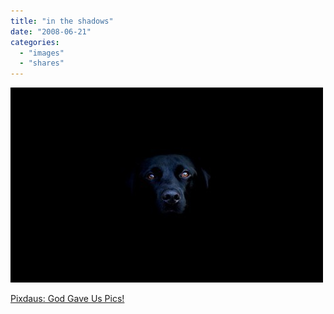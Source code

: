 ```yaml
---
title: "in the shadows"
date: "2008-06-21"
categories: 
  - "images"
  - "shares"
---
```


![](images/4wnP83SaFahwz3xeWjB0svkC_1280.jpg)

[Pixdaus: God Gave Us Pics!](http://pixdaus.com/single.php?id=12591)
